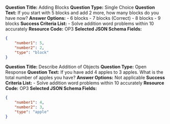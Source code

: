 **Question Title:** Adding Blocks
**Question Type:** Single Choice
**Question Text:** If you start with 5 blocks and add 2 more, how many blocks do you have now?
**Answer Options:**
    - 6 blocks
    - 7 blocks (Correct)
    - 8 blocks
    - 9 blocks
**Success Criteria List:**
    - Solve addition word problems within 10 accurately
**Resource Code:** OP3
**Selected JSON Schema Fields:** 
```json 
{ 
    "number1": 5, 
    "number2": 2, 
    "type": "block" 
}
```


**Question Title:** Describe Addition of Objects
**Question Type:** Open Response
**Question Text:** If you have add 4 apples to 3 apples. What is the total number of apples you have?
**Answer Options:** Not applicable 
**Success Criteria List:**
    - Solve addition word problems within 10 accurately
**Resource Code:** OP3
**Selected JSON Schema Fields:** 
```json 
{ 
    "number1": 4, 
    "number2": 3, 
    "type": "apple" 
}
```